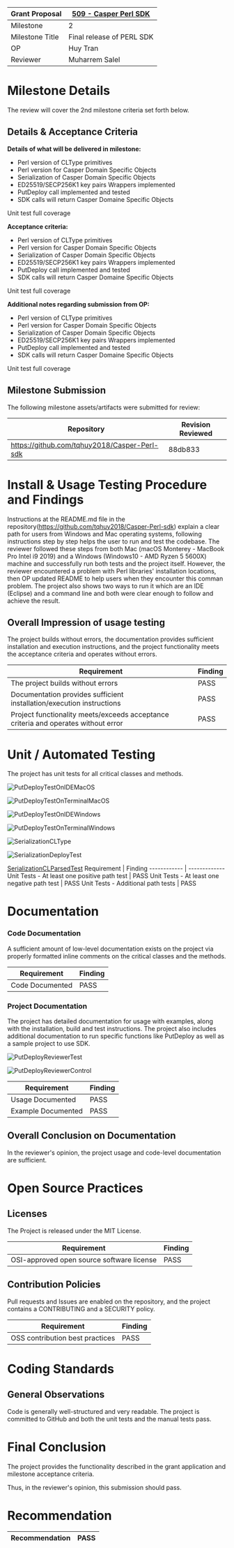 Grant Proposal | [509 - Casper Perl SDK](https://portal.devxdao.com/public-proposals/509)
------------ | -------------
Milestone | 2
Milestone Title | Final release of PERL SDK
OP | Huy Tran
Reviewer | Muharrem Salel

# Milestone Details
The review will cover the 2nd milestone criteria set forth below.

## Details & Acceptance Criteria

**Details of what will be delivered in milestone:**

- Perl version of CLType primitives 
- Perl version for Casper Domain Specific Objects 
- Serialization of Casper Domain Specific Objects 
- ED25519/SECP256K1 key pairs Wrappers implemented 
- PutDeploy call implemented and tested 
- SDK calls will return Casper Domaine Specific Objects 

Unit test full coverage

**Acceptance criteria:**

- Perl version of CLType primitives 
- Perl version for Casper Domain Specific Objects 
- Serialization of Casper Domain Specific Objects 
- ED25519/SECP256K1 key pairs Wrappers implemented 
- PutDeploy call implemented and tested 
- SDK calls will return Casper Domaine Specific Objects 

Unit test full coverage

**Additional notes regarding submission from OP:**

- Perl version of CLType primitives
- Perl version for Casper Domain Specific Objects 
- Serialization of Casper Domain Specific Objects 
- ED25519/SECP256K1 key pairs Wrappers implemented
- PutDeploy call implemented and tested
- SDK calls will return Casper Domaine Specific Objects

 Unit test full coverage

## Milestone Submission

The following milestone assets/artifacts were submitted for review:

Repository | Revision Reviewed
------------ | -------------
https://github.com/tqhuy2018/Casper-Perl-sdk | 88db833



# Install & Usage Testing Procedure and Findings

Instructions at the README.md file in the repository(https://github.com/tqhuy2018/Casper-Perl-sdk) explain a clear path for users from Windows and Mac operating systems, following instructions step by step helps the user to run and test the codebase. The reviewer followed these steps from both Mac (macOS Monterey - MacBook Pro Intel i9 2019) and a Windows (Windows10 - AMD Ryzen 5 5600X) machine and successfully run both tests and the project itself. However, the reviewer encountered a problem with Perl libraries' installation locations, then OP updated README to help users when they encounter this comman problem. The project also shows two ways to run it which are an IDE (Eclipse) and a command line and both were clear enough to follow and achieve the result. 



## Overall Impression of usage testing


The project builds without errors, the documentation provides sufficient installation and execution instructions, and the project functionality meets the acceptance criteria and operates without errors.

Requirement | Finding
------------ | -------------
The project builds without errors | PASS
Documentation provides sufficient installation/execution instructions | PASS
Project functionality meets/exceeds acceptance criteria and operates without error | PASS

# Unit / Automated Testing

The project has unit tests for all critical classes and methods.


![PutDeployTestOnIDEMacOS](assets/PutDeployTestIDEMacOs.png)

![PutDeployTestOnTerminalMacOS](assets/PutDeployTestTerminalMacOs.png)

![PutDeployTestOnIDEWindows](assets/PutDeployTestIDEWindows.jpeg)

![PutDeployTestOnTerminalWindows](assets/PutDeployTestOnTerminalWindows.jpeg)

![SerializationCLType](assets/SerializationCLType.jpeg)

![SerializationDeployTest](assets/SerializationDeployTest.jpeg)

[SerializationCLParsedTest](assets/SerializationCLParsedTest.md)
Requirement | Finding
------------ | -------------
Unit Tests - At least one positive path test | PASS
Unit Tests - At least one negative path test | PASS
Unit Tests - Additional path tests | PASS


# Documentation

### Code Documentation


A sufficient amount of low-level documentation exists on the project via properly formatted inline comments on the critical classes and the methods.

Requirement | Finding
------------ | -------------
Code Documented | PASS

### Project Documentation


The project has detailed documentation for usage with examples, along with the installation, build and test instructions. The project also includes additional documentation to run specific functions like PutDeploy as well as a sample project to use SDK.

![PutDeployReviewerTest](assets/PutDeployReviewerTest.png)

![PutDeployReviewerControl](assets/PutDeployReviewerControl.png)

Requirement | Finding
------------ | -------------
Usage Documented | PASS
Example Documented | PASS

## Overall Conclusion on Documentation
In the reviewer's opinion, the project usage and code-level documentation are sufficient. 

# Open Source Practices

## Licenses

The Project is released under the MIT License.

Requirement | Finding
------------ | -------------
OSI-approved open source software license | PASS

## Contribution Policies

Pull requests and Issues are enabled on the repository, and the project contains a CONTRIBUTING and a SECURITY policy.

Requirement | Finding
------------ | -------------
OSS contribution best practices | PASS

# Coding Standards

## General Observations

Code is generally well-structured and very readable. The project is committed to GitHub and both the unit tests and the manual tests pass.

# Final Conclusion

The project provides the functionality described in the grant application and milestone acceptance criteria.

Thus, in the reviewer's opinion, this submission should pass.

# Recommendation

Recommendation | PASS
------------ | -------------